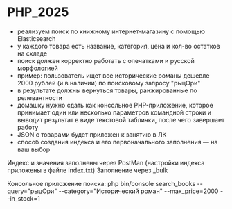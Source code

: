 # PHP_2025

- реализуем поиск по книжному интернет-магазину с помощью Elasticsearch
- у каждого товара есть название, категория, цена и кол-во остатков на складе
- поиск должен корректно работать с опечатками и русской морфологией
- пример: пользователь ищет все исторические романы дешевле 2000 рублей (и в наличии) по поисковому запросу "рыцОри"
- в результате должны вернуться товары, ранжированные по релевантности
- домашку нужно сдать как консольное PHP-приложение, которое принимает один или несколько параметров командной строки и выводит результат в виде текстовой таблички, после чего завершает работу
- JSON с товарами будет приложен к занятию в ЛК
- способ создания индекса и его первоначального заполнения — на ваш выбор

Индекс и значения заполнены через PostMan (настройки индекса приложены в файле index.txt)
Заполнение через _bulk

Консольное приложение поиска:
php bin/console search_books --query="рыцОри" --category="Исторический роман" --max_price=2000 --in_stock=1
